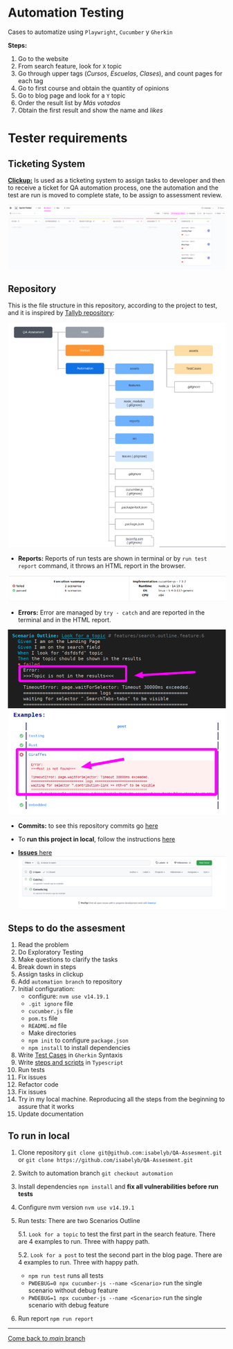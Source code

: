 # Automation Testing

Cases to automatize using `Playwright`, `Cucumber` y `Gherkin`

**Steps:**
1. Go to the website
2. From search feature, look for `X` topic
3. Go through upper tags (_Cursos_, _Escuelas_, _Clases_), and count pages for each tag
4. Go to first course and obtain the quantity of opinions
5. Go to blog page and look for a `Y` topic
6. Order the result list by _Más votados_
7. Obtain the first result and show the name and _likes_

# Tester requirements

 ## Ticketing System

  [**Clickup:**](https://app.clickup.com/3094033/v/s/49677468) Is used as a ticketing system to assign tasks to developer and then to receive a ticket for QA automation process, one the automation and the test are run is moved to complete state, to be assign to assessment review.

![Clickup as Ticketing System](assets/clickup.png)

 ## Repository

This is the file structure in this repository, according to the project to test, and it is inspired by [Tallyb repository](https://github.com/Tallyb/cucumber-playwright):

![File directory](assets/tree.png)
 
  * **Reports:** Reports of run tests are shown in terminal or by `run test report` command, it throws an HTML report in the browser.

  ![HTML report](assets/report.png)
 
* **Errors:** Error are managed by `try - catch` and are reported in the terminal and in the HTML report.  

![error in terminal](assets/error1.png) 
![error in report](assets/error2.png) 

 * **Commits:** to see this repository commits go [here](https://github.com/isabelyb/QA-Assesment/commits/automation)

 * To **run this project in local**, follow the instructions [here](https://github.com/isabelyb/QA-Assesment/tree/automation#to-run-in-local)

 * [**Issues** here](https://github.com/isabelyb/QA-Assesment/issues)
 ![issues](assets/issues.png)
 
 ## Steps to do the assesment

1. Read the problem
2. Do Exploratory Testing
3. Make questions to clarify the tasks
4. Break down in steps
5. Assign tasks in clickup
6. Add `automation branch` to repository
7. Initial configuration: 
    * configure: `nvm use v14.19.1`
    * `.git ignore` file
    * `cucumber.js` file
    * `pom.ts` file
    * `README.md` file
    * Make directories
    * `npm init` to configure `package.json`
    * `npm install` to install dependencies
8. Write [Test Cases](https://github.com/isabelyb/QA-Assesment/tree/automation/features) in `Gherkin` Syntaxis
9. Write [steps and scripts](https://github.com/isabelyb/QA-Assesment/tree/automation/src) in `Typescript`
13. Run tests
14. Fix issues
15. Refactor code
16. Fix issues
17. Try in my local machine. Reproducing all the steps from the beginning to assure that it works
18. Update documentation

## To run in local

 1. Clone repository `git clone git@github.com:isabelyb/QA-Assesment.git` or `git clone https://github.com/isabelyb/QA-Assesment.git`
 2. Switch to automation branch `git checkout automation`
 3. Install dependencies `npm install` and **fix all vulnerabilities before run tests**
 4. Configure nvm version `nvm use v14.19.1`
 5. Run tests: There are two Scenarios Outline  

    5.1. `Look for a topic` to test the first part in the search feature. There are 4 examples to run. Three with happy path.

    5.2. `Look for a post` to test the second part in the blog page. There are 4 examples to run. Three with happy path.

    * `npm run test` runs all tests
    * `PWDEBUG=0 npx cucumber-js --name <Scenario>` run the single scenario without debug feature
    * `PWDEBUG=1 npx cucumber-js --name <Scenario>` run the single scenario with debug feature
 6. Run report `npm run report`


 ---
[Come back to *main* branch](https://github.com/isabelyb/QA-Assesment/tree/main)



